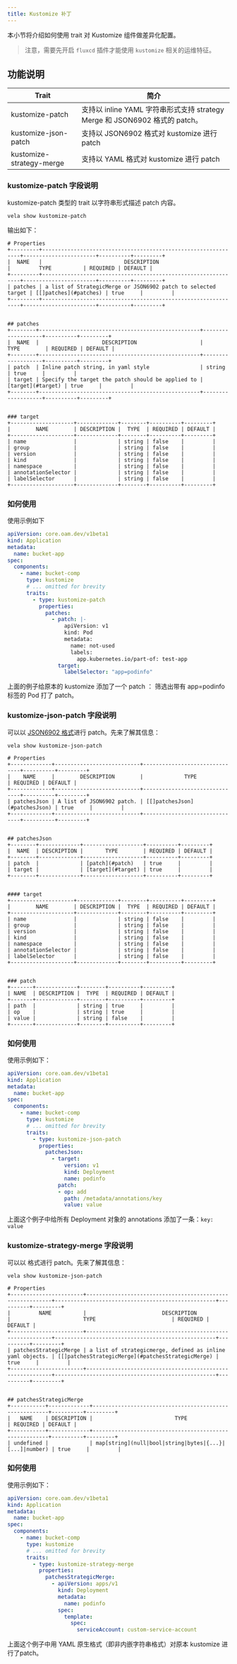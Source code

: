 ```yaml
---
title: Kustomize 补丁
---
```


本小节将介绍如何使用 trait 对 Kustomize 组件做差异化配置。

> 注意，需要先开启 `fluxcd` 插件才能使用 `kustomize` 相关的运维特征。

## 功能说明

| Trait                    | 简介                                                                        |
| ------------------------ | --------------------------------------------------------------------------- |
| kustomize-patch          | 支持以 inline YAML 字符串形式支持 strategy Merge 和 JSON6902 格式的 patch。 |
| kustomize-json-patch     | 支持以 JSON6902 格式对 kustomize 进行 patch                                 |
| kustomize-strategy-merge | 支持以 YAML 格式对 kustomize 进行 patch                                     |


### kustomize-patch 字段说明

kustomize-patch 类型的 trait 以字符串形式描述 patch 内容。

```shell
vela show kustomize-patch
```

输出如下：

```shell
# Properties
+---------+---------------------------------------------------------------+-----------------------+----------+---------+
|  NAME   |                          DESCRIPTION                          |         TYPE          | REQUIRED | DEFAULT |
+---------+---------------------------------------------------------------+-----------------------+----------+---------+
| patches | a list of StrategicMerge or JSON6902 patch to selected target | [[]patches](#patches) | true     |         |
+---------+---------------------------------------------------------------+-----------------------+----------+---------+


## patches
+--------+---------------------------------------------------+-------------------+----------+---------+
|  NAME  |                    DESCRIPTION                    |       TYPE        | REQUIRED | DEFAULT |
+--------+---------------------------------------------------+-------------------+----------+---------+
| patch  | Inline patch string, in yaml style                | string            | true     |         |
| target | Specify the target the patch should be applied to | [target](#target) | true     |         |
+--------+---------------------------------------------------+-------------------+----------+---------+


### target
+--------------------+-------------+--------+----------+---------+
|        NAME        | DESCRIPTION |  TYPE  | REQUIRED | DEFAULT |
+--------------------+-------------+--------+----------+---------+
| name               |             | string | false    |         |
| group              |             | string | false    |         |
| version            |             | string | false    |         |
| kind               |             | string | false    |         |
| namespace          |             | string | false    |         |
| annotationSelector |             | string | false    |         |
| labelSelector      |             | string | false    |         |
+--------------------+-------------+--------+----------+---------+
```

### 如何使用

使用示例如下

```yaml
apiVersion: core.oam.dev/v1beta1
kind: Application
metadata:
  name: bucket-app
spec:
  components:
    - name: bucket-comp
      type: kustomize
      # ... omitted for brevity
      traits:
        - type: kustomize-patch
          properties:
            patches:
              - patch: |-
                  apiVersion: v1
                  kind: Pod
                  metadata:
                    name: not-used
                    labels:
                      app.kubernetes.io/part-of: test-app
                target:
                  labelSelector: "app=podinfo"
```

上面的例子给原本的 kustomize 添加了一个 patch ： 筛选出带有 app=podinfo 标签的 Pod 打了 patch。

### kustomize-json-patch 字段说明

可以以 [JSON6902 格式](https://kubectl.docs.kubernetes.io/references/kustomize/kustomization/patchesjson6902/)进行 patch。先来了解其信息：

```shell
vela show kustomize-json-patch
```

```shell
# Properties
+-------------+---------------------------+-------------------------------+----------+---------+
|    NAME     |        DESCRIPTION        |             TYPE              | REQUIRED | DEFAULT |
+-------------+---------------------------+-------------------------------+----------+---------+
| patchesJson | A list of JSON6902 patch. | [[]patchesJson](#patchesJson) | true     |         |
+-------------+---------------------------+-------------------------------+----------+---------+


## patchesJson
+--------+-------------+-------------------+----------+---------+
|  NAME  | DESCRIPTION |       TYPE        | REQUIRED | DEFAULT |
+--------+-------------+-------------------+----------+---------+
| patch  |             | [patch](#patch)   | true     |         |
| target |             | [target](#target) | true     |         |
+--------+-------------+-------------------+----------+---------+


#### target
+--------------------+-------------+--------+----------+---------+
|        NAME        | DESCRIPTION |  TYPE  | REQUIRED | DEFAULT |
+--------------------+-------------+--------+----------+---------+
| name               |             | string | false    |         |
| group              |             | string | false    |         |
| version            |             | string | false    |         |
| kind               |             | string | false    |         |
| namespace          |             | string | false    |         |
| annotationSelector |             | string | false    |         |
| labelSelector      |             | string | false    |         |
+--------------------+-------------+--------+----------+---------+


### patch
+-------+-------------+--------+----------+---------+
| NAME  | DESCRIPTION |  TYPE  | REQUIRED | DEFAULT |
+-------+-------------+--------+----------+---------+
| path  |             | string | true     |         |
| op    |             | string | true     |         |
| value |             | string | false    |         |
+-------+-------------+--------+----------+---------+
```

### 如何使用

使用示例如下：

```yaml
apiVersion: core.oam.dev/v1beta1
kind: Application
metadata:
  name: bucket-app
spec:
  components:
    - name: bucket-comp
      type: kustomize
      # ... omitted for brevity
      traits:
        - type: kustomize-json-patch
          properties:
            patchesJson:
              - target:
                  version: v1
                  kind: Deployment
                  name: podinfo
                patch:
                - op: add
                  path: /metadata/annotations/key
                  value: value
```
上面这个例子中给所有 Deployment 对象的 annotations 添加了一条：`key: value`

### kustomize-strategy-merge 字段说明

可以以  格式进行 patch。先来了解其信息：

```shell
vela show kustomize-json-patch
```

```shell
# Properties
+-----------------------+-----------------------------------------------------------+---------------------------------------------------+----------+---------+
|         NAME          |                        DESCRIPTION                        |                       TYPE                        | REQUIRED | DEFAULT |
+-----------------------+-----------------------------------------------------------+---------------------------------------------------+----------+---------+
| patchesStrategicMerge | a list of strategicmerge, defined as inline yaml objects. | [[]patchesStrategicMerge](#patchesStrategicMerge) | true     |         |
+-----------------------+-----------------------------------------------------------+---------------------------------------------------+----------+---------+


## patchesStrategicMerge
+-----------+-------------+--------------------------------------------------------+----------+---------+
|   NAME    | DESCRIPTION |                          TYPE                          | REQUIRED | DEFAULT |
+-----------+-------------+--------------------------------------------------------+----------+---------+
| undefined |             | map[string](null|bool|string|bytes|{...}|[...]|number) | true     |         |
```

### 如何使用

使用示例如下：

```yaml
apiVersion: core.oam.dev/v1beta1
kind: Application
metadata:
  name: bucket-app
spec:
  components:
    - name: bucket-comp
      type: kustomize
      # ... omitted for brevity
      traits:
        - type: kustomize-strategy-merge
          properties:
            patchesStrategicMerge:
              - apiVersion: apps/v1
                kind: Deployment
                metadata:
                  name: podinfo
                spec:
                  template:
                    spec:
                      serviceAccount: custom-service-account
```

上面这个例子中用 YAML 原生格式（即非内嵌字符串格式）对原本 kustomize 进行了patch。

